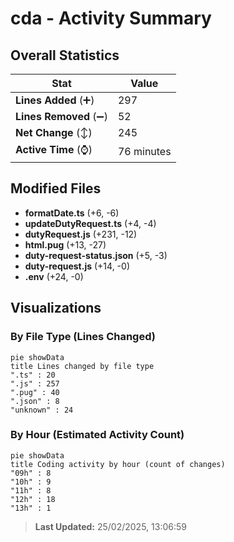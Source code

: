 # cda - Activity Summary 

## Overall Statistics

| Stat                   | Value                                                             |
| ---------------------- | ----------------------------------------------------------------- |
| **Lines Added** (➕)   | 297                                          |
| **Lines Removed** (➖) | 52                                        |
| **Net Change** (↕)    | 245                |
| **Active Time** (⌚)   | 76 minutes |


## Modified Files
- **formatDate.ts** (+6, -6)
- **updateDutyRequest.ts** (+4, -4)
- **dutyRequest.js** (+231, -12)
- **html.pug** (+13, -27)
- **duty-request-status.json** (+5, -3)
- **duty-request.js** (+14, -0)
- **.env** (+24, -0)

## Visualizations

### By File Type (Lines Changed)

```mermaid
pie showData
title Lines changed by file type
".ts" : 20
".js" : 257
".pug" : 40
".json" : 8
"unknown" : 24
```

### By Hour (Estimated Activity Count)

```mermaid
pie showData
title Coding activity by hour (count of changes)
"09h" : 8
"10h" : 9
"11h" : 8
"12h" : 18
"13h" : 1
```


> **Last Updated:** 25/02/2025, 13:06:59